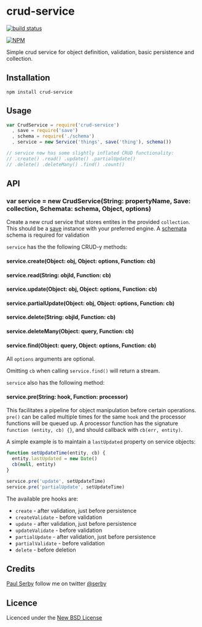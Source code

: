 # crud-service

[![build status](https://travis-ci.org/serby/crud-service.png?branch=master)](http://travis-ci.org/serby/crud-service)

[![NPM](https://nodei.co/npm/crud-service.png)](https://nodei.co/npm/crud-service/)

Simple crud service for object definition, validation, basic persistence and collection.


## Installation

    npm install crud-service

## Usage

```js
var CrudService = require('crud-service')
  , save = require('save')
  , schema = require('./schema')
  , service = new Service('things', save('thing'), schema())

// service now has some slightly inflated CRUD functionality:
// .create() .read() .update() .partialUpdate()
// .delete() .deleteMany() .find() .count()
```

## API

### var service = new CrudService(String: propertyName, Save: collection, Schemata: schema, Object, options)

Create a new crud service that stores entites in the provided `collection`. This should be
a [save](https://github.com/serby/save) instance with your preferred engine. A
[schemata](https://github.com/serby/schemata) schema is required for validation

`service` has the the following CRUD-y methods:

#### service.create(Object: obj, Object: options, Function: cb)
#### service.read(String: objId, Function: cb)
#### service.update(Object: obj, Object: options, Function: cb)
#### service.partialUpdate(Object: obj, Object: options, Function: cb)
#### service.delete(String: objId, Function: cb)
#### service.deleteMany(Object: query, Function: cb)
#### service.find(Object: query, Object: options, Function: cb)

All `options` arguments are optional.

Omitting `cb` when calling `service.find()` will return a stream.

`service` also has the following method:

#### service.pre(String: hook, Function: processor)

This facilitates a pipeline for object manipulation before certain operations.
`pre()` can be called multiple times for the same `hook` and the processor functions
will be queued up. A processor function has the signature `function (entity, cb) {}`,
and should callback with `cb(err, entity)`.

A simple example is to maintain a `lastUpdated` property on service objects:

```js
function setUpdateTime(entity, cb) {
  entity.lastUpdated = new Date()
  cb(null, entity)
}

service.pre('update', setUpdateTime)
service.pre('partialUpdate', setUpdateTime)
```

The available pre hooks are:
- `create` - after validation, just before persistence
- `createValidate` - before validation
- `update` - after validation, just before persistence
- `updateValidate` - before validation
- `partialUpdate` - after validation, just before persistence
- `partialValidate` - before validation
- `delete` - before deletion

## Credits
[Paul Serby](https://github.com/serby/) follow me on twitter [@serby](http://twitter.com/serby)

## Licence
Licenced under the [New BSD License](http://opensource.org/licenses/bsd-license.php)
